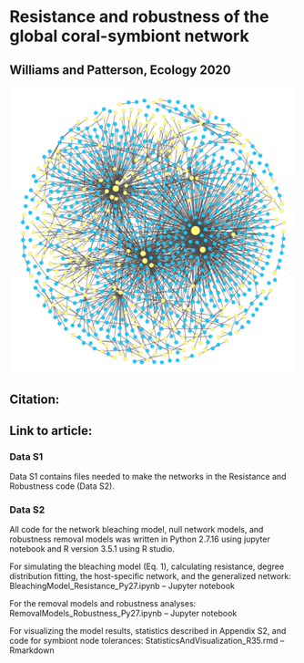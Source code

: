 # Resistance and robustness of the global coral-symbiont network
## Williams and Patterson, Ecology 2020

![Fig. 1 A) Visualization of the global coral-symbiont network. Host nodes are in blue and symbiont nodes are in yellow. Size corresponds to degree. ](Fig1A.png) 

## Citation:

## Link to article:

### Data S1
Data S1 contains files needed to make the networks in the Resistance and Robustness code (Data S2). 

### Data S2
All code for the network bleaching model, null network models, and robustness removal models was written in Python 2.7.16 using jupyter notebook and R version 3.5.1 using R studio. 

For simulating the bleaching model (Eq. 1), calculating resistance, degree distribution fitting, the host-specific network, and the generalized network:
	BleachingModel_Resistance_Py27.ipynb – Jupyter notebook

For the removal models and robustness analyses:
	RemovalModels_Robustness_Py27.ipynb – Jupyter notebook

For visualizing the model results, statistics described in Appendix S2, and code for symbiont node tolerances:
	StatisticsAndVisualization_R35.rmd – Rmarkdown

